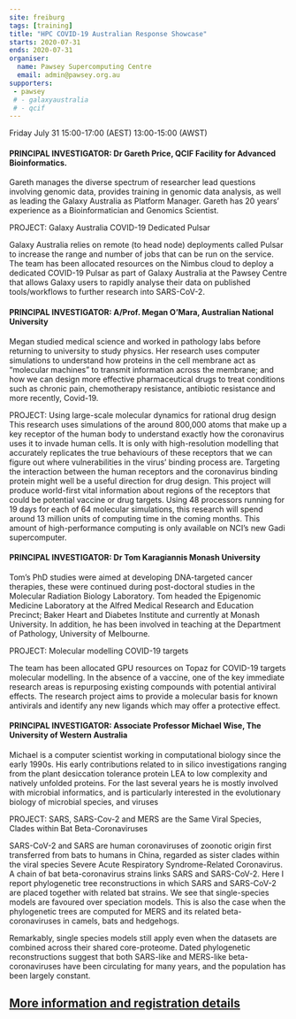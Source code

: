 ```yaml
---
site: freiburg
tags: [training]
title: "HPC COVID-19 Australian Response Showcase"
starts: 2020-07-31
ends: 2020-07-31
organiser:
  name: Pawsey Supercomputing Centre
  email: admin@pawsey.org.au
supporters:
 - pawsey
 # - galaxyaustralia
 # - qcif
---
```


Friday July 31 15:00-17:00 (AEST) 13:00-15:00 (AWST)

#### PRINCIPAL INVESTIGATOR: Dr Gareth Price, QCIF Facility for Advanced Bioinformatics.
Gareth manages the diverse spectrum of researcher lead questions involving genomic data, provides training in genomic data analysis, as well as leading the Galaxy Australia as Platform Manager. Gareth has 20 years’ experience as a Bioinformatician and Genomics Scientist.

PROJECT: Galaxy Australia COVID-19 Dedicated Pulsar

Galaxy Australia relies on remote (to head node) deployments called Pulsar to increase the range and number of jobs that can be run on the service. The team has been allocated resources on the Nimbus cloud to deploy a dedicated COVID-19 Pulsar as part of Galaxy Australia at the Pawsey Centre that allows Galaxy users to rapidly analyse their data on published tools/workflows to further research into SARS-CoV-2.

#### PRINCIPAL INVESTIGATOR: A/Prof. Megan O’Mara, Australian National University
Megan studied medical science and worked in pathology labs before returning to university to study physics. Her research uses computer simulations to understand how proteins in the cell membrane act as “molecular machines” to transmit information across the membrane; and how we can design more effective pharmaceutical drugs to treat conditions such as chronic pain, chemotherapy resistance, antibiotic resistance and more recently, Covid-19.

PROJECT: Using large-scale molecular dynamics for rational drug design
This research uses simulations of the around 800,000 atoms that make up a key receptor of the human body to understand exactly how the coronavirus uses it to invade human cells. It is only with high-resolution modelling that accurately replicates the true behaviours of these receptors that we can figure out where vulnerabilities in the virus’ binding process are. Targeting the interaction between the human receptors and the coronavirus binding protein might well be a useful direction for drug design. This project will produce world-first vital information about regions of the receptors that could be potential vaccine or drug targets. Using 48 processors running for 19 days for each of 64 molecular simulations, this research will spend around 13 million units of computing time in the coming months. This amount of high-performance computing is only available on NCI’s new Gadi supercomputer.

#### PRINCIPAL INVESTIGATOR: Dr Tom Karagiannis Monash University
Tom’s PhD studies were aimed at developing DNA-targeted cancer therapies, these were continued during post-doctoral studies in the Molecular Radiation Biology Laboratory.  Tom headed the Epigenomic Medicine Laboratory at the Alfred Medical Research and Education Precinct; Baker Heart and Diabetes Institute and currently at Monash University. In addition, he has been involved in teaching at the Department of Pathology, University of Melbourne.

PROJECT: Molecular modelling COVID-19 targets

The team has been allocated GPU resources on Topaz for COVID-19 targets molecular modelling. In the absence of a vaccine, one of the key immediate research areas is repurposing existing compounds with potential antiviral effects. The research project aims to provide a molecular basis for known antivirals and identify any new ligands which may offer a protective effect.

#### PRINCIPAL INVESTIGATOR: Associate Professor Michael Wise, The University of Western Australia
Michael is a computer scientist working in computational biology since the early 1990s. His early contributions related to in silico investigations ranging from the plant desiccation tolerance protein LEA to low complexity and natively unfolded proteins. For the last several years he is mostly involved with microbial informatics, and is particularly interested in the evolutionary biology of microbial species, and viruses

PROJECT: SARS, SARS-Cov-2 and MERS are the Same Viral Species, Clades within Bat Beta-Coronaviruses

SARS-CoV-2 and SARS are human coronaviruses of zoonotic origin first transferred from bats to humans in China, regarded as sister clades within the viral species Severe Acute Respiratory Syndrome-Related Coronavirus. A chain of bat beta-coronavirus strains links SARS and SARS-CoV-2. Here I report phylogenetic tree reconstructions in which SARS and SARS-CoV-2 are placed together with related bat strains. We see that single-species models are favoured over speciation models. This is also the case when the phylogenetic trees  are computed for MERS and its related beta-coronaviruses in camels, bats and hedgehogs.

Remarkably, single species models still apply even when the datasets are combined across their shared core-proteome. Dated phylogenetic reconstructions suggest that both SARS-like and MERS-like beta-coronaviruses have been circulating for many years, and the population has been largely constant.

<a href="https://pawsey.org.au/event/pawsey-friday-covid19/" target="_blank">More information and registration details</a>
---
